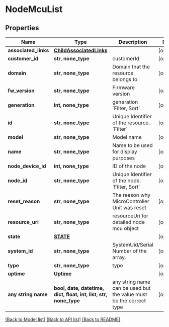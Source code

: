 # NodeMcuList


## Properties
Name | Type | Description | Notes
------------ | ------------- | ------------- | -------------
**associated_links** | [**ChildAssociatedLinks**](ChildAssociatedLinks.md) |  | [optional] 
**customer_id** | **str, none_type** | customerId | [optional] 
**domain** | **str, none_type** | Domain that the resource belongs to | [optional] 
**fw_version** | **str, none_type** | Firmware version | [optional] 
**generation** | **int, none_type** | generation &#x60;Filter, Sort&#x60; | [optional] 
**id** | **str, none_type** | Unique Identifier of the resource. &#x60;Filter&#x60; | [optional] 
**model** | **str, none_type** | Model name | [optional] 
**name** | **str, none_type** | Name to be used for display purposes | [optional] 
**node_device_id** | **int, none_type** | ID of the node | [optional] 
**node_id** | **str, none_type** | Unique Identifier of the node. &#x60;Filter, Sort&#x60; | [optional] 
**reset_reason** | **str, none_type** | The reason why MicroController Unit was reset | [optional] 
**resource_uri** | **str, none_type** | resourceUri for detailed node mcu object | [optional] 
**state** | [**STATE**](STATE.md) |  | [optional] 
**system_id** | **str, none_type** | SystemUid/Serial Number  of the array. | [optional] 
**type** | **str, none_type** | type | [optional] 
**uptime** | [**Uptime**](Uptime.md) |  | [optional] 
**any string name** | **bool, date, datetime, dict, float, int, list, str, none_type** | any string name can be used but the value must be the correct type | [optional]

[[Back to Model list]](../README.md#documentation-for-models) [[Back to API list]](../README.md#documentation-for-api-endpoints) [[Back to README]](../README.md)


